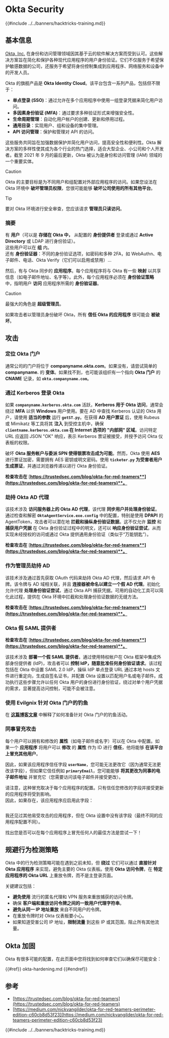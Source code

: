 # Okta Security

{{#include ../../banners/hacktricks-training.md}}

## 基本信息

[Okta, Inc.](https://www.okta.com/) 在身份和访问管理领域因其基于云的软件解决方案而受到认可。这些解决方案旨在简化和保护各种现代应用程序的用户身份验证。它们不仅服务于希望保护敏感数据的公司，还服务于希望将身份控制集成到应用程序、网络服务和设备中的开发人员。

Okta 的旗舰产品是 **Okta Identity Cloud**。该平台包含一系列产品，包括但不限于：

- **单点登录 (SSO)**：通过允许在多个应用程序中使用一组登录凭据来简化用户访问。
- **多因素身份验证 (MFA)**：通过要求多种验证形式来增强安全性。
- **生命周期管理**：自动化用户帐户的创建、更新和停用过程。
- **通用目录**：实现用户、组和设备的集中管理。
- **API 访问管理**：保护和管理对 API 的访问。

这些服务共同旨在加强数据保护并简化用户访问，提高安全性和便利性。Okta 解决方案的多样性使其成为各个行业的热门选择，适合大型企业、小公司和个人开发者。截至 2021 年 9 月的最后更新，Okta 被认为是身份和访问管理 (IAM) 领域的一个重要实体。

> [!CAUTION]
> Okta 的主要目标是为不同用户和组配置对外部应用程序的访问。如果您设法在 Okta 环境中 **破坏管理员权限**，您很可能能够 **破坏公司使用的所有其他平台**。

> [!TIP]
> 要对 Okta 环境进行安全审查，您应该请求 **管理员只读访问**。

### 摘要

有 **用户**（可以是 **存储在 Okta 中，** 从配置的 **身份提供者** 登录或通过 **Active Directory** 或 LDAP 进行身份验证）。\
这些用户可以在 **组** 内。\
还有 **身份验证器**：不同的身份验证选项，如密码和多种 2FA，如 WebAuthn、电子邮件、电话、Okta Verify（它们可以启用或禁用）...

然后，有与 Okta 同步的 **应用程序**。每个应用程序将与 Okta 有一些 **映射** 以共享信息（如电子邮件地址、名字等）。此外，每个应用程序必须在 **身份验证策略** 中，指明用户 **访问** 应用程序所需的 **身份验证器**。

> [!CAUTION]
> 最强大的角色是 **超级管理员**。
>
> 如果攻击者以管理员身份破坏 Okta，所有 **信任 Okta 的应用程序** 很可能会 **被破坏**。

## 攻击

### 定位 Okta 门户

通常公司的门户将位于 **companyname.okta.com**。如果没有，请尝试简单的 **companyname.** 的 **变体**。如果找不到，也可能该组织有一个指向 **Okta 门户** 的 **CNAME** 记录，如 **`okta.companyname.com`**。

### 通过 Kerberos 登录 Okta

如果 **`companyname.kerberos.okta.com`** 活跃，**Kerberos 用于 Okta 访问**，通常会绕过 **MFA** 以供 **Windows** 用户使用。要在 AD 中查找 Kerberos 认证的 Okta 用户，请使用 **适当的参数** 运行 **`getST.py`**。在获得 **AD 用户票证** 后，使用 Rubeus 或 Mimikatz 等工具将其 **注入** 到受控主机中，确保 **`clientname.kerberos.okta.com` 在 Internet 选项的 "内部网" 区域**。访问特定 URL 应返回 JSON "OK" 响应，表示 Kerberos 票证被接受，并授予访问 Okta 仪表板的权限。

破坏 **Okta 服务帐户与委派 SPN 使得银票攻击成为可能**。然而，Okta 使用 **AES** 进行票证加密，需要拥有 AES 密钥或明文密码。使用 **`ticketer.py` 为受害者用户生成票证**，并通过浏览器传递以进行 Okta 身份验证。

**检查攻击在** [**https://trustedsec.com/blog/okta-for-red-teamers**](https://trustedsec.com/blog/okta-for-red-teamers)**。**

### 劫持 Okta AD 代理

该技术涉及 **访问服务器上的 Okta AD 代理**，该代理 **同步用户并处理身份验证**。通过检查和解密 **`OktaAgentService.exe.config`** 中的配置，特别是使用 **DPAPI** 的 AgentToken，攻击者可以潜在地 **拦截和操纵身份验证数据**。这不仅允许 **监控** 和 **捕获用户凭据** 在 Okta 身份验证过程中的明文，还可以 **响应身份验证尝试**，从而实现未经授权的访问或通过 Okta 提供通用身份验证（类似于“万能钥匙”）。

**检查攻击在** [**https://trustedsec.com/blog/okta-for-red-teamers**](https://trustedsec.com/blog/okta-for-red-teamers)**。**

### 作为管理员劫持 AD

该技术涉及通过首先获取 OAuth 代码来劫持 Okta AD 代理，然后请求 API 令牌。该令牌与 AD 域相关联，并且 **连接器被命名以建立一个假 AD 代理**。初始化允许代理 **处理身份验证尝试**，通过 Okta API 捕获凭据。可用的自动化工具可以简化此过程，提供在 Okta 环境中拦截和处理身份验证数据的无缝方法。

**检查攻击在** [**https://trustedsec.com/blog/okta-for-red-teamers**](https://trustedsec.com/blog/okta-for-red-teamers)**。**

### Okta 假 SAML 提供者

**检查攻击在** [**https://trustedsec.com/blog/okta-for-red-teamers**](https://trustedsec.com/blog/okta-for-red-teamers)**。**

该技术涉及 **部署一个假 SAML 提供者**。通过使用特权帐户在 Okta 框架中集成外部身份提供者 (IdP)，攻击者可以 **控制 IdP，随意批准任何身份验证请求**。该过程包括在 Okta 中设置 SAML 2.0 IdP，操纵 IdP 单点登录 URL 通过本地 hosts 文件进行重定向，生成自签名证书，并配置 Okta 设置以匹配用户名或电子邮件。成功执行这些步骤允许以任何 Okta 用户的身份进行身份验证，绕过对单个用户凭据的需求，显著提高访问控制，可能不会被注意。

### 使用 Evilgnix 针对 Okta 门户的钓鱼

在 [**这篇博客文章**](https://medium.com/nickvangilder/okta-for-red-teamers-perimeter-edition-c60cb8d53f23) 中解释了如何准备针对 Okta 门户的钓鱼活动。

### 同事冒充攻击

每个用户可以拥有和修改的 **属性**（如电子邮件或名字）可以在 Okta 中配置。如果一个 **应用程序** 将用户可以 **修改** 的 **属性** 作为 ID 进行 **信任**，他将能够 **在该平台上冒充其他用户**。

因此，如果该应用程序信任字段 **`userName`**，您可能无法更改它（因为通常无法更改该字段），但如果它信任例如 **`primaryEmail`**，您可能能够 **将其更改为同事的电子邮件地址** 并冒充它（您需要访问该电子邮件并接受更改）。

请注意，这种冒充取决于每个应用程序的配置。只有信任您修改的字段并接受更新的应用程序将受到影响。\
因此，如果存在，该应用程序应启用此字段：

<figure><img src="../../images/image (175).png" alt=""><figcaption></figcaption></figure>

我还见过其他易受攻击的应用程序，但在 Okta 设置中没有该字段（最终不同的应用程序配置不同）。

找出您是否可以在每个应用程序上冒充任何人的最佳方法是尝试一下！

## 规避行为检测策略 <a href="#id-9fde" id="id-9fde"></a>

Okta 中的行为检测策略可能在遇到之前未知，但 **绕过** 它们可以通过 **直接针对 Okta 应用程序** 来实现，避免主要的 Okta 仪表板。使用 **Okta 访问令牌**，在 **特定应用程序的 Okta URL** 上重放令牌，而不是主登录页面。

关键建议包括：

- **避免使用** 流行的匿名代理和 VPN 服务来重放捕获的访问令牌。
- 确保 **客户端和重放访问令牌之间的一致用户代理字符串**。
- **避免从同一 IP 地址重放** 来自不同用户的令牌。
- 在重放令牌时对 Okta 仪表板要小心。
- 如果知道受害公司 IP 地址，**限制流量** 到这些 IP 或其范围，阻止所有其他流量。

## Okta 加固

Okta 有很多可能的配置，在此页面中您将找到如何审查它们以确保尽可能安全：

{{#ref}}
okta-hardening.md
{{#endref}}

## 参考

- [https://trustedsec.com/blog/okta-for-red-teamers](https://trustedsec.com/blog/okta-for-red-teamers)
- [https://medium.com/nickvangilder/okta-for-red-teamers-perimeter-edition-c60cb8d53f23](https://medium.com/nickvangilder/okta-for-red-teamers-perimeter-edition-c60cb8d53f23)

{{#include ../../banners/hacktricks-training.md}}
